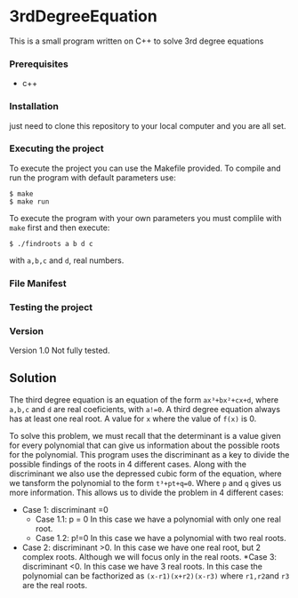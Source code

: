 # 3rdDegreeEquation
This is a small program written on C++ to solve 3rd degree equations

### Prerequisites
* c++

### Installation
just need to clone this repository to your local computer and you are all set.

### Executing the project
To execute the project you can use the Makefile provided.
To compile and run the program with default parameters use:
```
$ make
$ make run
```

To execute the program with your own parameters you must complile with ```make``` first and then execute:
```
$ ./findroots a b d c
```
with ```a,b,c``` and ```d```, real numbers.

### File Manifest

### Testing the project

### Version
Version 1.0
Not fully tested.

## Solution

The third degree equation is an equation of the form ```ax³+bx²+cx+d```, where ```a,b,c``` and ```d``` are real coeficients, with ```a!=0```.
A third degree equation always has at least one real root. A value for ```x``` where the value of ```f(x)``` is 0.

To solve this problem, we must recall that the determinant is a value given for every polynomial that can give us information about the possible roots for the polynomial.
This program uses the discriminant as a key to divide the possible findings of the roots in 4 different cases.
Along with the discriminant we also use the depressed cubic form of the equation, where we tansform the polynomial to the form ```t³+pt+q=0```. Where ```p``` and ```q``` gives us more information.
This allows us to divide the problem in 4 different cases:
* Case 1: discriminant =0
    * Case 1.1: p = 0
        In this case we have a polynomial with only one real root.
    * Case 1.2: p!=0
        In this case we have a polynomial with two real roots.
* Case 2: discriminant >0.
    In this case we have one real root, but 2 complex roots. Although we will focus only in the real roots.
*Case 3: discriminant <0.
    In this case we have 3 real roots. In this case the polynomial can be facthorized as ```(x-r1)(x+r2)(x-r3)``` where ```r1,r2```and ```r3``` are the real roots.